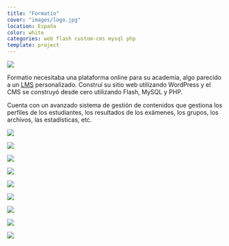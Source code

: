```yaml
---
title: "Formatio"
cover: "images/logo.jpg"
location: España
color: white
categories: web flash custom-cms mysql php
template: project
---
```


![](/work/formatio/images/0.png)

Formatio necesitaba una plataforma online para su academia, algo parecido a un [LMS](https://es.wikipedia.org/wiki/Sistema_de_gesti%C3%B3n_de_aprendizaje) personalizado. Construí su sitio web utilizando WordPress y el CMS se construyó desde cero utilizando Flash, MySQL y PHP.

Cuenta con un avanzado sistema de gestión de contenidos que gestiona los perfiles de los estudiantes, los resultados de los exámenes, los grupos, los archivos, las estadísticas, etc.

![](/work/formatio/images/1.jpg)

![](/work/formatio/images/2.jpg)

![](/work/formatio/images/3.jpg)

![](/work/formatio/images/4.jpg)

![](/work/formatio/images/5.jpg)

![](/work/formatio/images/6.jpg)

![](/work/formatio/images/7.jpg)

![](/work/formatio/images/8.jpg)

![](/work/formatio/images/9.jpg)

